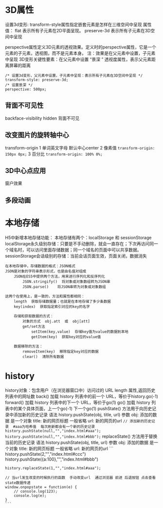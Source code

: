 # 3D属性
设置3d变形:
    transform-style属性指定嵌套元素是怎样在三维空间中呈现
    属性值：
        flat	表示所有子元素在2D平面呈现。
        preserve-3d	表示所有子元素在3D空间中呈现

perspective属性定义3D元素的透视效果。定义时的perspective属性，它是一个元素的子元素，透视图，而不是元素本身。
注：效果是在父元素中设置，子元素中呈现
3D变形关键性要素：在父元素中设置 “景深 ” 透视度属性，表示父元素距离屏幕的距离

```
/* 设置3d变形，父元素中设置，子元素中呈现：表示所有子元素在3D空间中呈现 */
transform-style: preserve-3d;
/* 设置景深 */
perspective: 500px;
```

## 背面不可见性
backface-visibility
    hidden  背面不可见

## 改变图片的旋转轴中心
transform-origin
    1 单词英文字母
        默认中心center
    2 像素值   `transform-origin: 150px 0px;`
    3 百分比   `transform-origin: 100% 0%;`

## 3D中心点应用
窗户效果

## 多段动画

# 本地存储
H5中新增本地存储功能：
    本地存储有两个：localStorage 和 sessionStorage
    localStorage永久级别存储：只要是不手动删除，就会一直存在；下次再访问同一个域名时，可以访问里面存储数据；同一个域名的页面中可以共享数据。
    sessionStorage会话级别的存储：当前会话页面生效，页面关闭，数据消失

    在本地存储中，存储数据的格式：JSON格式
    JSON是对象的字符串表示形式，也是由名值对组成
        JSON在ES5中提供两个方法，用来进行序列化和反序列化
            JSON.stringify()  将对象或对象数组转为JSON串
            JSON.parse()    将JSON串转为对象或对象数组

    这两个在使用上，是一致的，方法和属性都相同：
        length  获取存储数据量；也就是在本地存储了多少条数据
        key(index)  获取指定索引对应的key的名字

        存储和获取数据的方式：
            对象的方式  obj.att  或  obj[att]
            get/set方法  
                setItem(key,value)  存储key值为value的数据到本地
                getItem(key)  获取key对应的value值

        数据移除的方法：
            removeItem(key)  移除指定key对应的数据
            clear()  清除所有数据  
# history
history对象：包含用户（在浏览器窗口中）访问过的 URL
    length	     属性,返回历史列表中的网址数
    back()	     加载 history 列表中的前一个 URL，等价于history.go(-1)
    forward()    加载 history 列表中的下一个 URL，等价于go(1)
    go()	     加载 history 列表中的某个具体页面，上一个go(-1) 下一个go(1)
    pushState() 方法用于向历史记录中添加新的历史记录
       语法 history.pushState(obj, title, url)
       参数 obj: 添加的数据 是一个对象
            title: 新的网页标题 一般省略
            url: 新的网页的url
    ```
    // 添加新的历史记录  #aaa为哈希值  每次刷新都会有一个新的历史记录
    history.pushState(null,"","index.html#aaa");
    history.pushState(null,"","index.html#bbb");
    ```
    replaceState() 方法用于替换当前的历史记录
    语法 history.pushState(obj, title, url)
    参数 obj: 添加的数据 是一个对象
         title: 新的网页标题 一般省略
         url: 新的网页的url
    ```
    history.pushState(2,"","index.html#ccc")
    history.pushState({a:100},"","index.html#bbb")

    history.replaceState(1,"","index.html#aaa");

    // 当url发生改变的时候执行的函数  手动改变url  通过浏览器 前进 后退按钮 点击查看state数据传递
	window.onpopstate = function(e) {
		// console.log(123);
		console.log(e);
	}
    ```
